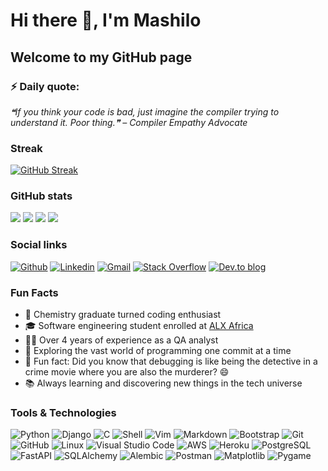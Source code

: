 # Hi there 👋, I'm Mashilo

## Welcome to my GitHub page

### ⚡ Daily quote:
<!--STARTS_HERE_QUOTE_README-->
*❝If you think your code is bad, just imagine the compiler trying to understand it. Poor thing.❞ – Compiler Empathy Advocate*
<!--ENDS_HERE_QUOTE_README-->

### Streak

[![GitHub Streak](https://github-readme-streak-stats.herokuapp.com/?user=1Mashilo)](https://github.com/1Mashilo)

### GitHub stats

[![](https://raw.githubusercontent.com/1Mashilo/1Mashilo/main/profile-summary-card-output/github/1-repos-per-language.svg)](https://github.com/vn7n24fzkq/github-profile-summary-cards) [![](https://raw.githubusercontent.com/1Mashilo/1Mashilo/main/profile-summary-card-output/github/2-most-commit-language.svg)](https://github.com/vn7n24fzkq/github-profile-summary-cards) [![](https://raw.githubusercontent.com/1Mashilo/1Mashilo/main/profile-summary-card-output/github/3-stats.svg)](https://github.com/vn7n24fzkq/github-profile-summary-cards) [![](https://raw.githubusercontent.com/1Mashilo/1Mashilo/main/profile-summary-card-output/github/4-productive-time.svg)](https://github.com/vn7n24fzkq/github-profile-summary-cards)

### Social links

[![Github](https://img.shields.io/badge/Github-000000?&style=for-the-badge&logo=github&logoColor=white)](https://github.com/1Mashilo)
[![Linkedin](https://img.shields.io/badge/linkedin-%230077B5.svg?&style=for-the-badge&logo=linkedin&logoColor=white)](https://www.linkedin.com/in/mashilo-kgaladi/)
[![Gmail](https://img.shields.io/badge/gmail-D14836?&style=for-the-badge&logo=gmail&logoColor=white)](mailto:christophermashilo@gmail.com)
[![Stack Overflow](https://img.shields.io/badge/-Stackoverflow-FE7A16?style=for-the-badge&logo=stack-overflow&logoColor=white)](https://stackoverflow.com/users/christophermashilo@gmail.com)
[![Dev.to blog](https://img.shields.io/badge/dev.to-0A0A0A?style=for-the-badge&logo=dev.to&logoColor=white)](https://dev.to/1Mashilo/) 

### Fun Facts

- 🔬 Chemistry graduate turned coding enthusiast
- 🎓 Software engineering student enrolled at [ALX Africa](https://www.alxafrica.com/)
- 🕵️‍♂️ Over 4 years of experience as a QA analyst
- 🚀 Exploring the vast world of programming one commit at a time
- 🌟 Fun fact: Did you know that debugging is like being the detective in a crime movie where you are also the murderer? 😄
- 📚 Always learning and discovering new things in the tech universe

### Tools & Technologies

![Python](https://img.shields.io/badge/python-%2314354C.svg?style=for-the-badge&logo=python&logoColor=white) ![Django](https://img.shields.io/badge/Django-%23092E20.svg?style=for-the-badge&logo=django&logoColor=white) ![C](https://img.shields.io/badge/C-%2300599C.svg?style=for-the-badge&logo=c&logoColor=white) ![Shell](https://img.shields.io/badge/Shell-%23121011.svg?style=for-the-badge&logo=gnu-bash&logoColor=white) ![Vim](https://img.shields.io/badge/Vim-%2311AB00.svg?style=for-the-badge&logo=vim&logoColor=white) ![Markdown](https://img.shields.io/badge/markdown-%23000000.svg?style=for-the-badge&logo=markdown&logoColor=white)
![Bootstrap](https://img.shields.io/badge/bootstrap-%23563D7C.svg?style=for-the-badge&logo=bootstrap&logoColor=white) ![Git](https://img.shields.io/badge/git-%23F05033.svg?style=for-the-badge&logo=git&logoColor=white) ![GitHub](https://img.shields.io/badge/github-%23121011.svg?style=for-the-badge&logo=github&logoColor=white) ![Linux](https://img.shields.io/badge/Linux-FCC624?style=for-the-badge&logo=linux&logoColor=black)  ![Visual Studio Code](https://img.shields.io/badge/Visual%20Studio%20Code-0078d7.svg?style=for-the-badge&logo=visual-studio-code&logoColor=white) ![AWS](https://img.shields.io/badge/AWS-%23232F3E.svg?style=for-the-badge&logo=amazon-aws&logoColor=white)  ![Heroku](https://img.shields.io/badge/Heroku-%23430098.svg?style=for-the-badge&logo=heroku&logoColor=white) ![PostgreSQL](https://img.shields.io/badge/PostgreSQL-%23336791.svg?style=for-the-badge&logo=postgresql&logoColor=white)  ![FastAPI](https://img.shields.io/badge/FastAPI-%23007ACC.svg?style=for-the-badge&logo=fastapi&logoColor=white) ![SQLAlchemy](https://img.shields.io/badge/SQLAlchemy-%23FF4E00.svg?style=for-the-badge&logo=sqlalchemy&logoColor=white)  ![Alembic](https://img.shields.io/badge/Alembic-%230A4A5E.svg?style=for-the-badge&logo=alembic&logoColor=white) ![Postman](https://img.shields.io/badge/Postman-%23FF6C37.svg?style=for-the-badge&logo=postman&logoColor=white)  ![Matplotlib](https://img.shields.io/badge/Matplotlib-%23007ACC.svg?style=for-the-badge&logo=matplotlib&logoColor=white) ![Pygame](https://img.shields.io/badge/Pygame-%23000000.svg?style=for-the-badge&logo=pygame&logoColor=white)
